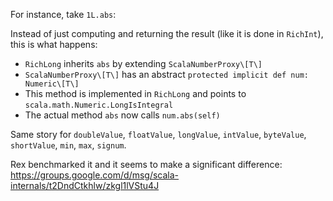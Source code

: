 For instance, take `1L.abs`:

Instead of just computing and returning the result (like it is done in `RichInt`), this is what happens:

- `RichLong` inherits `abs` by extending `ScalaNumberProxy\[T\]`
- `ScalaNumberProxy\[T\]` has an abstract `protected implicit def num: Numeric\[T\]`
- This method is implemented in `RichLong` and points to `scala.math.Numeric.LongIsIntegral`
- The actual method `abs` now calls `num.abs(self)`

Same story for `doubleValue`, `floatValue`, `longValue`, `intValue`, `byteValue`, `shortValue`, `min`, `max`, `signum`.

Rex benchmarked it and it seems to make a significant difference: https://groups.google.com/d/msg/scala-internals/t2DndCtkhlw/zkgl1lVStu4J
